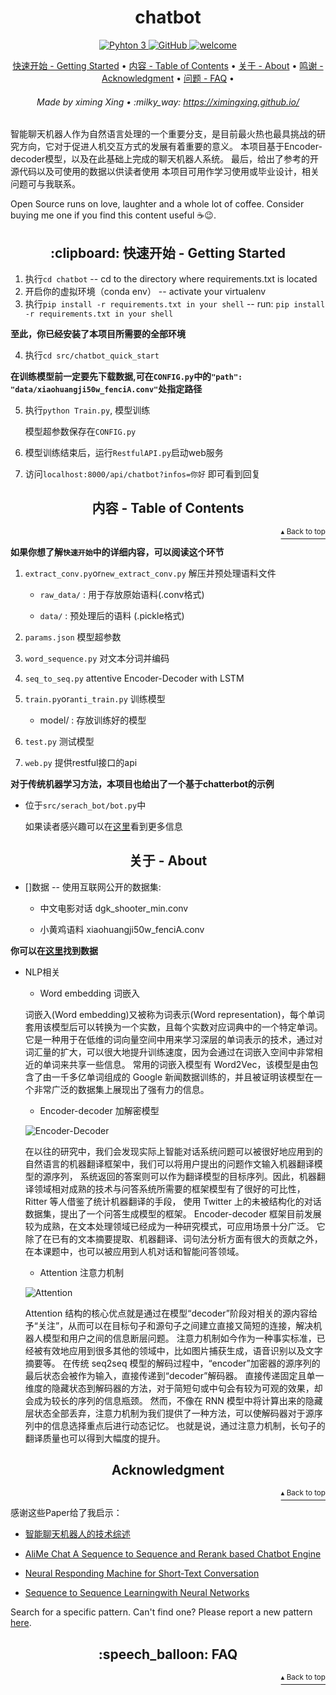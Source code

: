 <h1 id="chatbot" align="center">chatbot</h1>

<p align="center">
    <a href="https://www.python.org/">
        <img src="https://img.shields.io/badge/python-3.5%20%7C%203.6%20%7C%203.7-blue" alt="Pyhton 3">
    </a>
    <a href="http://www.apache.org/licenses/">
        <img src="https://img.shields.io/badge/license-Apache-blue" alt="GitHub">
    </a>
    <a href="https://github.com/ximingxing/Machine-Learning-in-Action/pulls">
        <img src="https://img.shields.io/static/v1.svg?label=Contributions&message=Welcome&color=0059b3&style=flat-square" alt="welcome">
    </a>
</p>

<p align="center">
    <a href="#clipboard-getting-started">快速开始 - Getting Started</a> •
    <a href="#table-of-contents">内容 - Table of Contents</a> •
    <a href="#about">关于 - About</a> •
    <a href="#acknowledgment">鸣谢 - Acknowledgment</a> •
    <a href="#speech_balloon-faq">问题 - FAQ</a> •
</p>

<h6 align="center">Made by ximing Xing • :milky_way: 
<a href="https://ximingxing.github.io/">https://ximingxing.github.io/</a>
</h6>

智能聊天机器人作为自然语言处理的一个重要分支，是目前最火热也最具挑战的研究方向，它对于促进人机交互方式的发展有着重要的意义。
本项目基于Encoder-decoder模型，以及在此基础上完成的聊天机器人系统。
最后，给出了参考的开源代码以及可使用的数据以供读者使用 
本项目可用作学习使用或毕业设计，相关问题可与我联系。

Open Source runs on love, laughter and a whole lot of coffee. 
Consider buying me one if you find this content useful ☕️😉.

<h2 align="center">:clipboard: 快速开始 - Getting Started</h2>

1. 执行`cd chatbot` -- cd to the directory where requirements.txt is located
2. 开启你的虚拟环境（conda env） -- activate your virtualenv
3. 执行`pip install -r requirements.txt in your shell` -- run:  `pip install -r requirements.txt in your shell`

**至此，你已经安装了本项目所需要的全部环境**

4. 执行`cd src/chatbot_quick_start`

**在训练模型前一定要先下载数据,可在`CONFIG.py`中的`"path": "data/xiaohuangji50w_fenciA.conv"`处指定路径**

5. 执行`python Train.py`, 模型训练

    模型超参数保存在`CONFIG.py`

6. 模型训练结束后，运行`RestfulAPI.py`启动web服务

7. 访问`localhost:8000/api/chatbot?infos=你好` 即可看到回复   

<h2 align="center">内容 - Table of Contents</h2>
<p align="right"><a href="#chatbot"><sup>▴ Back to top</sup></a></p>

**如果你想了解`快速开始`中的详细内容，可以阅读这个环节**

1. `extract_conv.py`or`new_extract_conv.py` 解压并预处理语料文件

    * `raw_data/` : 用于存放原始语料(.conv格式)
    
    * `data/` : 预处理后的语料 (.pickle格式)
    
2. `params.json` 模型超参数

3. `word_sequence.py` 对文本分词并编码

4. `seq_to_seq.py` attentive Encoder-Decoder with LSTM

5. `train.py`or`anti_train.py` 训练模型

    * model/ : 存放训练好的模型
    
6. `test.py` 测试模型    

7. `web.py` 提供restful接口的api

**对于传统机器学习方法，本项目也给出了一个基于chatterbot的示例**

* 位于`src/serach_bot/bot.py`中

    如果读者感兴趣可以在[这里](https://chatterbot.readthedocs.io/en/stable/setup.html)看到更多信息

<h2 align="center">关于 - About</h2>

* []数据 -- 使用互联网公开的数据集:

    * 中文电影对话 dgk_shooter_min.conv
    
    * 小黄鸡语料 xiaohuangji50w_fenciA.conv
    
**你可以在[这里](https://github.com/candlewill/Dialog_Corpus)找到数据**

* NLP相关    
    
    * Word embedding 词嵌入
    
    词嵌入(Word embedding)又被称为词表示(Word representation)，每个单词套用该模型后可以转换为一个实数，且每个实数对应词典中的一个特定单词。
    它是一种用于在低维的词向量空间中用来学习深层的单词表示的技术，通过对词汇量的扩大，可以很大地提升训练速度，因为会通过在词嵌入空间中非常相近的单词来共享一些信息。
    常用的词嵌入模型有 Word2Vec，该模型是由包含了由一千多亿单词组成的 Google 新闻数据训练的，并且被证明该模型在一个非常广泛的数据集上展现出了强有力的信息。
    
    * Encoder-decoder 加解密模型
    
    ![Encoder-Decoder](https://github.com/learnmedicalcantsavecn/chatbot/blob/master/img/encoder-decoder.png)
    
    在以往的研究中，我们会发现实际上智能对话系统问题可以被很好地应用到的自然语言的机器翻译框架中，我们可以将用户提出的问题作文输入机器翻译模型的源序列，
    系统返回的答案则可以作为翻译模型的目标序列。因此，机器翻译领域相对成熟的技术与问答系统所需要的框架模型有了很好的可比性，Ritter 等人借鉴了统计机器翻译的手段，
    使用 Twitter 上的未被结构化的对话数据集，提出了一个问答生成模型的框架。
    Encoder-decoder 框架目前发展较为成熟，在文本处理领域已经成为一种研究模式，可应用场景十分广泛。
    它除了在已有的文本摘要提取、机器翻译、词句法分析方面有很大的贡献之外，在本课题中，也可以被应用到人机对话和智能问答领域。
    
    * Attention 注意力机制
    
    ![Attention](https://github.com/learnmedicalcantsavecn/chatbot/blob/master/img/attention.png)
    
    Attention 结构的核心优点就是通过在模型“decoder”阶段对相关的源内容给予“关注”，从而可以在目标句子和源句子之间建立直接又简短的连接，解决机器人模型和用户之间的信息断层问题。
    注意力机制如今作为一种事实标准，已经被有效地应用到很多其他的领域中，比如图片捕获生成，语音识别以及文字摘要等。
    在传统 seq2seq 模型的解码过程中，“encoder”加密器的源序列的最后状态会被作为输入，直接传递到“decoder”解码器。
    直接传递固定且单一维度的隐藏状态到解码器的方法，对于简短句或中句会有较为可观的效果，却会成为较长的序列的信息瓶颈。
    然而，不像在 RNN 模型中将计算出来的隐藏层状态全部丢弃，注意力机制为我们提供了一种方法，可以使解码器对于源序列中的信息选择重点后进行动态记忆。
    也就是说，通过注意力机制，长句子的翻译质量也可以得到大幅度的提升。
    

<h2 align="center">Acknowledgment</h2>
<p align="right"><a href="#chatbot"><sup>▴ Back to top</sup></a></p>

感谢这些Paper给了我启示：

* [智能聊天机器人的技术综述](https://github.com/ximingxing/chatbot/blob/master/paper/%E6%99%BA%E8%83%BD%E8%81%8A%E5%A4%A9%E6%9C%BA%E5%99%A8%E4%BA%BA%E7%9A%84%E6%8A%80%E6%9C%AF%E7%BB%BC%E8%BF%B0.pdf)

* [AliMe Chat A Sequence to Sequence and Rerank based Chatbot Engine](https://github.com/ximingxing/chatbot/blob/master/paper/AliMe%20Chat%20A%20Sequence%20to%20Sequence%20and%20Rerank%20based%20Chatbot%20Engine.pdf)

* [Neural Responding Machine for Short-Text Conversation](https://github.com/ximingxing/chatbot/blob/master/paper/Neural%20Responding%20Machine%20for%20Short-Text%20Conversation.pdf)

* [Sequence to Sequence Learningwith Neural Networks](https://github.com/ximingxing/chatbot/blob/master/paper/Sequence%20to%20Sequence%20Learningwith%20Neural%20Networks.pdf)

Search for a specific pattern. Can't find one? Please report a new pattern [here](https://github.com/ximingxing/Machine-Learning-in-Action/issues).

<h2 align="center">:speech_balloon: FAQ</h2>
<p align="right"><a href="#chatbot"><sup>▴ Back to top</sup></a></p>
